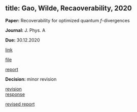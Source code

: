
title: Gao, Wilde, Recaoverability, 2020
---

**Paper:** Recoverability for optimized quantum <i>f</i>-divergences

**Journal:** J. Phys. A

**Due:** 30.12.2020

[link](https://mc04.manuscriptcentral.com/jphysa-iop?URL_MASK=a63ddcac4677490daa36f35f594cd5ec)

[file](REF_gao2020/file.pdf)

[report](REF_gao2020/report.pdf)

**Decision:** minor revision

[revision](REF_gao2020/revision.pdf)     
[response](REF_gao2020/response.pdf)

[revised report](REF_gao2020/revised_report.pdf)


